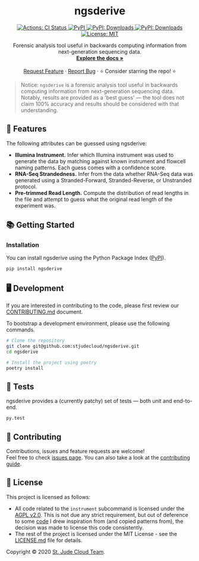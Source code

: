 <p align="center">
  <h1 align="center">
    ngsderive
  </h1>

  <p align="center">
    <a href="https://actions-badge.atrox.dev/stjudecloud/ngsderive/goto" target="_blank">
      <img alt="Actions: CI Status"
          src="https://img.shields.io/endpoint.svg?url=https%3A%2F%2Factions-badge.atrox.dev%2Fstjudecloud%2Fngsderive%2Fbadge&style=flat" />
    </a>
    <a href="https://pypi.org/project/ngsderive/" target="_blank">
      <img alt="PyPI"
          src="https://img.shields.io/pypi/v/ngsderive?color=orange">
    </a>
    <a href="https://pypi.python.org/pypi/ngsderive/" target="_blank">
      <img alt="PyPI: Downloads"
          src="https://img.shields.io/pypi/dm/ngsderive?color=orange">
    </a>
    <a href="https://pypi.python.org/pypi/ngsderive/" target="_blank">
      <img alt="PyPI: Downloads"
          src="https://img.shields.io/pypi/pyversions/ngsderive?color=orange">
    </a>
    <a href="https://github.com/stjudecloud/ngsderive/blob/master/LICENSE.md" target="_blank">
    <img alt="License: MIT"
          src="https://img.shields.io/badge/License-MIT-blue.svg" />
    </a>
  </p>


  <p align="center">
    Forensic analysis tool useful in backwards computing information from next-generation sequencing data. 
    <br />
    <a href="https://stjudecloud.github.io/ngsderive/"><strong>Explore the docs »</strong></a>
    <br />
    <br />
    <a href="https://github.com/stjudecloud/ngsderive/issues/new?assignees=&labels=&template=feature_request.md&title=Descriptive%20Title&labels=enhancement">Request Feature</a>
    ·
    <a href="https://github.com/stjudecloud/ngsderive/issues/new?assignees=&labels=&template=bug_report.md&title=Descriptive%20Title&labels=bug">Report Bug</a>
    ·
    ⭐ Consider starring the repo! ⭐
    <br />
  </p>
</p>

> Notice: `ngsderive` is a forensic analysis tool useful in backwards computing information 
> from next-generation sequencing data. Notably, results are provided as a 'best guess' — 
> the tool does not claim 100% accuracy and results should be considered with that understanding.

## 🎨 Features

The following attributes can be guessed using ngsderive:

* <b>Illumina Instrument.</b> Infer which Illumina instrument was used to generate the data by matching against known instrument and flowcell naming patterns. Each guess comes with a confidence score. 
* <b>RNA-Seq Strandedness.</b> Infer from the data whether RNA-Seq data was generated using a Stranded-Forward, Stranded-Reverse, or Unstranded protocol.
* <b>Pre-trimmed Read Length.</b> Compute the distribution of read lengths in the file and attempt to guess what the original read length of the experiment was.

## 📚 Getting Started

### Installation

You can install ngsderive using the Python Package Index ([PyPI](https://pypi.org/)).

```bash
pip install ngsderive
```

## 🖥️ Development

If you are interested in contributing to the code, please first review
our [CONTRIBUTING.md][contributing-md] document. 

To bootstrap a development environment, please use the following commands.

```bash
# Clone the repository
git clone git@github.com:stjudecloud/ngsderive.git
cd ngsderive

# Install the project using poetry
poetry install
```

## 🚧️ Tests

ngsderive provides a (currently patchy) set of tests — both unit and end-to-end.

```bash
py.test
```

## 🤝 Contributing

Contributions, issues and feature requests are welcome!<br />Feel free to check [issues page](https://github.com/stjudecloud/ngsderive/issues). You can also take a look at the [contributing guide][contributing-md].

## 📝 License

This project is licensed as follows:

* All code related to the `instrument` subcommand is licensed under the [AGPL
  v2.0][agpl-v2]. This is not due any strict requirement, but out of deference
  to some [code][10x-inspiration] I drew inspiration from (and copied patterns
  from), the decision was made to license this code consistently.
* The rest of the project is licensed under the MIT License - see the
  [LICENSE.md](LICENSE.md) file for details.

Copyright © 2020 [St. Jude Cloud Team](https://github.com/stjudecloud).<br />

[10x-inspiration]: https://github.com/10XGenomics/supernova/blob/master/tenkit/lib/python/tenkit/illumina_instrument.py
[agpl-v2]: http://www.affero.org/agpl2.html
[contributing-md]: https://github.com/stjudecloud/ngsderive/blob/master/CONTRIBUTING.md
[license-md]: https://github.com/stjudecloud/ngsderive/blob/master/LICENSE.md
